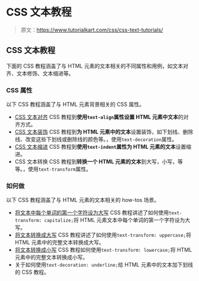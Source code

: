 # CSS 文本教程

> 原文：<https://www.tutorialkart.com/css/css-text-tutorials/>

## CSS 文本教程

下面的 CSS 教程涵盖了与 HTML 元素的文本相关的不同属性和用例，如文本对齐、文本修饰、文本缩进等。

### CSS 属性

以下 CSS 教程涵盖了与 HTML 元素背景相关的 CSS 属性。

*   [CSS 文本对齐](https://www.tutorialkart.com/css/css-text-align/) CSS 教程到**使用`text-align`属性设置 HTML 元素中文本**的对齐方式。
*   [CSS 文本装饰](https://www.tutorialkart.com/css/css-text-decoration/) CSS 教程到**为 HTML 元素中的文本**设置装饰，如下划线、删除线、改变这些下划线或删除线的颜色等。，使用`text-decoration`属性。
*   [CSS 文本缩进](https://www.tutorialkart.com/css/css-text-indent/) CSS 教程到**使用`text-indent`属性为 HTML 元素的文本**设置缩进。
*   CSS 文本转换 CSS 教程到**转换一个 HTML 元素的文本**到大写，小写，等等。，使用`text-transform`属性。

### 如何做

以下 CSS 教程涵盖了与 HTML 元素的文本相关的 how-tos 场景。

*   [将文本中每个单词的第一个字符设为大写](https://www.tutorialkart.com/css/css-set-first-character-in-each-word-to-uppercase/) CSS 教程讲述了如何使用`text-transform: capitalize;`将 HTML 元素文本中每个单词的第一个字符设为大写。
*   [将文本转换成大写](https://www.tutorialkart.com/css/css-convert-text-to-uppercase/) CSS 教程讲述了如何使用`text-transform: uppercase;`将 HTML 元素中的完整文本转换成大写。
*   [将文本转换成小写](https://www.tutorialkart.com/css/css-convert-text-to-lowercase/) CSS 教程如何使用`text-transform: lowercase;`将 HTML 元素中的完整文本转换成小写。
*   关于如何使用`text-decoration: underline;`给 HTML 元素中的文本加下划线的 CSS 教程。
